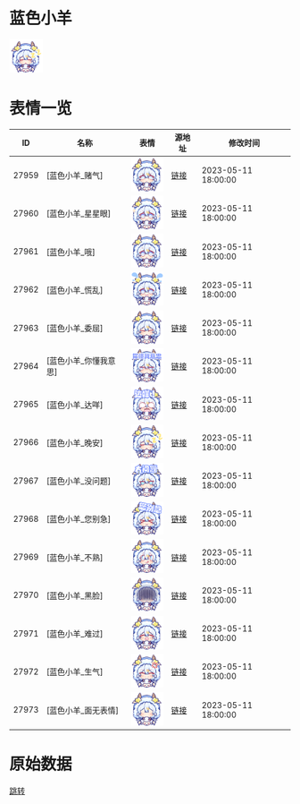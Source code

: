 # 蓝色小羊

<img src="./cover.png" height="60" alt="cover" />

# 表情一览

|ID|名称|表情|源地址|修改时间|
|----|----|----|----|----|
|27959|[蓝色小羊_赌气]|<img src="./pic/027959_%5B蓝色小羊_赌气%5D.png" height="60" alt="赌气"/>|[链接](https://i0.hdslb.com/bfs/garb/33acdcf2c88ab7a5f15fd951f22277e2f45260cb.png)|2023-05-11 18:00:00|
|27960|[蓝色小羊_星星眼]|<img src="./pic/027960_%5B蓝色小羊_星星眼%5D.png" height="60" alt="星星眼"/>|[链接](https://i0.hdslb.com/bfs/garb/4b68713e13023c3b0b09a5dac1e46db2081bbe2d.png)|2023-05-11 18:00:00|
|27961|[蓝色小羊_哦]|<img src="./pic/027961_%5B蓝色小羊_哦%5D.png" height="60" alt="哦"/>|[链接](https://i0.hdslb.com/bfs/garb/6f4964587f71d7373b557cfe6c6a3c36124c1cb0.png)|2023-05-11 18:00:00|
|27962|[蓝色小羊_慌乱]|<img src="./pic/027962_%5B蓝色小羊_慌乱%5D.png" height="60" alt="慌乱"/>|[链接](https://i0.hdslb.com/bfs/garb/a61c6a0555adb4668f04a88cbefc963863f69520.png)|2023-05-11 18:00:00|
|27963|[蓝色小羊_委屈]|<img src="./pic/027963_%5B蓝色小羊_委屈%5D.png" height="60" alt="委屈"/>|[链接](https://i0.hdslb.com/bfs/garb/b323a800543244f3e55a5a72d189ece1ffa94d3d.png)|2023-05-11 18:00:00|
|27964|[蓝色小羊_你懂我意思]|<img src="./pic/027964_%5B蓝色小羊_你懂我意思%5D.png" height="60" alt="你懂我意思"/>|[链接](https://i0.hdslb.com/bfs/garb/77a3cc8926299df0a40baaafd954c73cb9520717.png)|2023-05-11 18:00:00|
|27965|[蓝色小羊_达咩]|<img src="./pic/027965_%5B蓝色小羊_达咩%5D.png" height="60" alt="达咩"/>|[链接](https://i0.hdslb.com/bfs/garb/3fff3c261e5c3b3b4b032566afea582219638f8e.png)|2023-05-11 18:00:00|
|27966|[蓝色小羊_晚安]|<img src="./pic/027966_%5B蓝色小羊_晚安%5D.png" height="60" alt="晚安"/>|[链接](https://i0.hdslb.com/bfs/garb/7ff81d016486f6516d4cbaa471b036ffbc114641.png)|2023-05-11 18:00:00|
|27967|[蓝色小羊_没问题]|<img src="./pic/027967_%5B蓝色小羊_没问题%5D.png" height="60" alt="没问题"/>|[链接](https://i0.hdslb.com/bfs/garb/a06a10c8a66c7985a80470272707676282861282.png)|2023-05-11 18:00:00|
|27968|[蓝色小羊_您别急]|<img src="./pic/027968_%5B蓝色小羊_您别急%5D.png" height="60" alt="您别急"/>|[链接](https://i0.hdslb.com/bfs/garb/53bd5ec64b2c8608fd4ce046caefcd3e6c5a2154.png)|2023-05-11 18:00:00|
|27969|[蓝色小羊_不熟]|<img src="./pic/027969_%5B蓝色小羊_不熟%5D.png" height="60" alt="不熟"/>|[链接](https://i0.hdslb.com/bfs/garb/b689502ab257df2514d45d6ee0bf45d6fba03f0e.png)|2023-05-11 18:00:00|
|27970|[蓝色小羊_黑脸]|<img src="./pic/027970_%5B蓝色小羊_黑脸%5D.png" height="60" alt="黑脸"/>|[链接](https://i0.hdslb.com/bfs/garb/6ee65356dacc0bda0cd3a37350dc3b3b69314242.png)|2023-05-11 18:00:00|
|27971|[蓝色小羊_难过]|<img src="./pic/027971_%5B蓝色小羊_难过%5D.png" height="60" alt="难过"/>|[链接](https://i0.hdslb.com/bfs/garb/1d637ed8cf3975d5d97fdbb7df81b420706f58d0.png)|2023-05-11 18:00:00|
|27972|[蓝色小羊_生气]|<img src="./pic/027972_%5B蓝色小羊_生气%5D.png" height="60" alt="生气"/>|[链接](https://i0.hdslb.com/bfs/garb/64d32f0321f36443a921f24ed0c7b9d6d0263d9a.png)|2023-05-11 18:00:00|
|27973|[蓝色小羊_面无表情]|<img src="./pic/027973_%5B蓝色小羊_面无表情%5D.png" height="60" alt="面无表情"/>|[链接](https://i0.hdslb.com/bfs/garb/2890cac500387e19504fd040504994fe458dec48.png)|2023-05-11 18:00:00|

# 原始数据

[跳转](./raw.json)

